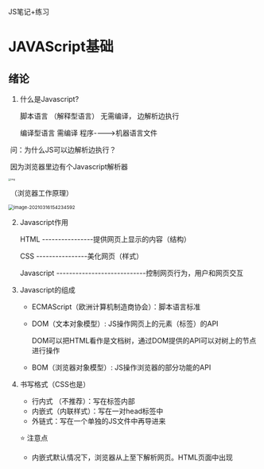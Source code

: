JS笔记+练习

# JAVAScript基础



## 绪论

1. 什么是Javascript?

   脚本语言 （解释型语言）    无需编译，    边解析边执行

   编译型语言                             需编译            程序---->机器语言文件

​    问：为什么JS可以边解析边执行？

​		    因为浏览器里边有个Javascript解析器

<img src="https://upload-images.jianshu.io/upload_images/647982-d3210a42382f4b74.png?imageMogr2/auto-orient/strip|imageView2/2/w/846/format/webp" alt="img" style="zoom: 33%;" />

​                                                                            （浏览器工作原理）

<img src="C:\Users\malan\AppData\Roaming\Typora\typora-user-images\image-20210316154234592.png" alt="image-20210316154234592" style="zoom:67%;" />

2. Javascript作用

   HTML  ----------------提供网页上显示的内容（结构）

   CSS      ----------------美化网页（样式）

   Javascript  ----------------------------控制网页行为，用户和网页交互

   

3. Javascript的组成

   - ECMAScript（欧洲计算机制造商协会）：脚本语言标准

   - DOM（文本对象模型）: JS操作网页上的元素（标签）的API

     DOM可以把HTML看作是文档树，通过DOM提供的API可以对树上的节点进行操作

   - BOM（浏览器对象模型）:  JS操作浏览器的部分功能的API

     

4. 书写格式（CSS也是）

   - 行内式   （不推荐）：写在标签内部
   - 内嵌式（内联样式）：写在一对head标签中
   - 外链式：写在一个单独的JS文件中再导进来

   ⭐  注意点

   - 内嵌式默认情况下，浏览器从上至下解析网页。HTML页面中出现<script>标签后，就会让页面暂停等待脚本的解析和执行。无论当前脚本是内嵌式还是外链式，页面的下载和渲染都必须停下来等等脚本的执行完成才能继续。
   - 如果将JS代码写到head标签中，并需要通过js代码操作页面上的元素，那么就不能直接书写js代码，否则无效
     - 解决1：必须加上window.onload = function( )  {操作界面元素的JS}
     - window.onload：等到界面上所有的内容都加载完毕再执行{ }中的代码
     - 解决2：可以将JS代码写到body结束标签的前面

   - 外链式导入.js文件，并且需要在.js文件中操作界面上的元素。

     那么，如果是在head标签中导入的，必须在.js文件中加上window.onload；如果是在body结束标签前面导入的，则不用添加。

   - 如果需要在一对script标签中编写JS代码，那么就不能同时通过script标签再导入其他的.js文件，否则书写的JS代码无效。

     

5. JS常见输出方式：

   - 通过弹窗的形式输出

     `alert("hello,world");`

     `confirm("hello,world");`

     `prompt("hello,world");`

     

   - 通过网页内容区域的形式输出

     `document.write();`

   - 通过开发者工具控制台的形式输出

     `console.log();`

     `console.warn();`

     `console.error();`

     

   ⭐ 注意：**JS是严格区分大小写的。**

   如果输出的内容不是数字，那么就必须通过单引号或者双引号括起来

   不加分号的话，浏览器自动添加，会消耗一定性能，并且有可能会添加错误

   

## JS常量和变量

#### 常量

- 整型常量

- 实型常量：小数
- 字符串常量：单引号或双引号括起来的，”abc"   'a'
- 布尔常量: true   false
- 自定义常量（**ES6新增**）  const  常量名称 = 常量取值；

注意：无论单引号或者双引号括起来了多少个字符，在JS中都是字符串常量



#### **变量**

1. 变量的定义：  var  变量名称；

   ⭐ 注意：JS中，定义变量不需要通过数据类型指定变量的类型

​      **即，值决定类型。**

2. JS中变量如果没有初始化，里面存储的是undefined

   

⭐  注意点：

- JS中变量之间是可以互相赋值的

- 若定义了同名的变量，后定义的会覆盖先定义的

- ES6之前，可以先使用变量，再定义。因为会发生预解析（预处理）

  预解析：将当前JS代码中所有<u>变量的定义</u>和<u>函数定义</u>放在所有代码的最前面

```
var num = 123;
预解析：
var num;
console.log(num);    //undefined
num = 123;
```



## 关键字和标识符

#### 关键字

严格区分大小写.

在JS中所有的关键字都是小写的。

|  关键字  |         |            |        |         |
| :------: | ------- | ---------- | ------ | ------- |
|  break   | do      | instanceof | typeof | case    |
|   else   | new     | var        | catch  | finally |
|  while   | default | if         | throw  | delete  |
|    in    | try     | function   | this   | with    |
| debugger | false   | true       | null   |         |

#### 保留字

| 保留字    |         |           |            |
| --------- | ------- | --------- | ---------- |
| class     | enum    | extends   | super      |
| const     | export  | import    | implements |
| let       | private | public    | yield      |
| interface | package | protected | static     |

#### 标识符

程序员在程序中自己起的名称，eg: 变量名、函数名

标识符命名规则：

- 只能由英文字母、数字、下划线、$ 组成。不能以数字开头

- 严格区分大小写

- 不可以使用关键字、保留字

- 变量的命名遵守**驼峰命名法**，首字母小写，第二个单词的首字母大写。

- JS底层保存标识符时实际上采用的时Unicode编码，所以，所有的utf-8中含有的内容都可以作为标识符

  eg:     haha_test     //是合法的标识符



## 数据类型

#### 数据

静态数据：永久性数据，存储在硬盘中

动态数据：程序运行时动态产生的临时数据，存储在内存中（访问速度快）

相互转换：从硬盘加载到内存



#### 数据类型

6种数据类型：

- Number数值
- String字符串
- Boolean布尔                ------前五个：基本数据类型
- Undefined未定义
- Null空值
- Object对象                    ------引用数据类型



**注意：**

⭐ Number注意点

由于内存的限制，ECMAScript并不能保存世界上所有的数值

```
console.log(Number.MAX_VALUE);  // 最大值：1.7976931348623157e+308
console.log(Number.MIN_VALUE);  // 最小值：5e-324
console.log(Number.MAX_VALUE + Number.MAX_VALUE); // Infinity  无穷大
console.log(typeof -Infinity); // number   无穷小
NaN 非法数字（Not A Number）
```

JS中整数的运算可以保证精确的结果，浮点数的运算可能得到一个不精确的结果。



⭐ Boolean注意点

虽然Boolean 类型的字面值只有两个，但 ECMAScript 中所有类型的值都有与这两个 Boolean 值等价的值

- 任何非零数值都是true, 包括正负无穷大, 只有0和NaN是false

- 任何非空字符串都是true, 只有空字符串是false

- 任何对象都是true, 只有null和undefined是false

  

⭐Null   &   Undefined注意点

（1）undefined是Undefined类型的字面量

- 前者undefined和10, "abc"一样是一个常量

- 后者Undefined和Number,Boolean一样是一个数据类型

- 需要注意的是typeof对没有初始化和没有声明的变量都会返回undefined。
- Undefined类型只有一种值就是undefined

（2）Null类型只有一个值：null

​          `typeof(null)      //Object`

- undefined值实际上是由null值衍生出来的，所以如果比较undefined和null是否相等，会返回true

  ```
  console.log(null == undefined);    //true
  console.log(null === undefined)    //false
  ```

  

#### 查看数据类型

typeof   数据

**typeof操作符会将结果以字符串的形式返回**



#### 数据类型转换

1. **转换为字符串类型**

   - Number类型、Boolean类型 ---------->变量名称 . toString()

   - 变量 or 常量、null 、undefined    --------> String（x)

   - 变量 or 常量    +  “ ”   or  ' '   （原理：同String()函数）

     ⭐ 注意：

     ☆  数值类型的toString()，可携带一个参数，输出对应进制的值。 eg: num.toString(8);   //8进制

     ☆  变量名称 . toString()是对拷贝的数据进行转换，所以不会影响原有数据

     ☆  常量不能直接调用toString方法，因为常量是不能改变的

     ☆   谷歌浏览器中，Number类型是蓝色的，String类型是灰色的

     ☆    String(变量 or 常量)   //因为是根据传入的值重新生成新的值，不是改变原有数据

     

2. **转换为数值类型**

   - Number（变量  or 常量）
   - 正负运算符：+、-   (注： -  会修改数据的正负性)
   - parseInt()    //只提取整数              parseFloat()   //可提取小数



​		（1）String---->Number：

​					☆  若字符串中都是数值，正常转换

​					☆  若字符串为 <u>空串</u> 或者 <u>全是空格的字符串</u>   ----->0

​					☆  若字符串含非数值  ------>NaN

​		（2）Boolean---->Number：

​						true  --->  1           false ---->  0

​		（3）**null---->Number： 0**

​		（4） **undefined---->Number：  NaN**

```
//对于非Number类型的值,会将先转换为Number，然后再运算
var str2 = "123abc";
res = +str2;
console.log(res); // NaN, 所以内部不是调用parseInt, 而是Number()函数
```

⭐ parseInt 注意点

- 从第一位有效数字开始, 直到遇到无效数字

- 如果第一位不是有效数字, 什么都提取不到, 会返回NaN

- 第一个参数是要转换的字符串，第二个参数是要转换的进制

  `parseInt("")  // 0`     

⭐ parseFloat 注意点

- 会解析第一个，遇到第二个，或者非数字结束
- 如果第一位不是有效数字, 什么都提取不到
- <u>不支持第二个参数，只能解析10进制数</u>
- 如果解析的内容里只有整数，解析成整数

对非String使用parseInt()或parseFloat(), 会先将其转换为String然后在操作

```
var str1 = true;
console.log(parseInt(str1));   //相当于parseInt("true")
```



## 运算符

运算符的优先级，结合性：从左往右，先乘除后加减，有括号的选算括号里面的。

#### 算术运算符   + - * / %

- 任何非数值类型的数据会被自动转换成数值类型后，再做加法
- 任何数据+NaN   ----->NaN
- 任何数据+字符串   数据会先转换成字符串后，再运算
- 任何数据 - / * % 字符串，会先把字符串转换成数值类型，再运算
- JavaScript中整数除以整数结果是小数

取余运算注意点：

- m % n = 余数

- 若m > n，正常取余；m < n，结果为m

- n = 0，结果为NaN

- 取余结果的正负性取决于m，不是n

  

#### 赋值运算符   =、/=、*=、%=、+=、-=

赋值运算符的优先级 < 算术运算符

结合性：从右至左

赋值运算符左边只能放变量，不能放常量



#### 关系(比较)运算符 

⭐ 注意点

- **关系运算符都是左结合性**，不能判断区间

- 对于非数值类型的数据，会先转换成数值类型，再进行判断

  ★ **特殊情况：console.log(null == 0);    //false**

- 任何数据和NaN比较------>false

- 若参与比较的都是字符串类型，则不会转换成数值类型比较，而是直接比较Unicode编码

- null、undefined、NaN比较：

  ```
  console.log(null == 0);    //false
  console.log(undefined == 0);  //false
  console.log(null == undefined);  //true
  ```

  可以通过isNaN( )函数判断一个值是否是NaN。

- == 、!=：判断值是否相等，会进行数据类型转换

  ===、!==：判断值和类型是否同时相等，不会进行数据转换

  

#### 逻辑运算符    ！、 &&、||

- 对于非Boolean类型的数据，会先转为Boolean类型，再参与运算

- 逻辑与   &&     ---->**短路：一假为假**

  格式：条件A  &&  条件B

  若A不成立，返回A；若A成立，无论B成立与否，都返回B

- 逻辑或   ||      ---->**短路：一真为真**

  格式： 条件A  || 条件B

  若A成立，返回A；若A不成立，无论B成立与否，都返回B



★ 逗号运算符

在JS中，一般用于简化代码             结合性：左结合性

逗号运算符的结果是最后一个表达式的结果。

利用逗号运算符可以同时定义多个变量，同时给多个变量赋值



★ 三目（条件）运算符

格式：  条件表达式 ？ 结果A： 结果B；



## 流程控制

流程控制：顺序结构、选择结构、循环结构

#### 选择结构

```
if(条件表达式){
	语句块；
}
```

在JS中代码块不可以用于控制变量的作用域

⭐ 注意点

- 对于非Boolean类型的数据，先转换为Boolean类型再判断

- 对于==、===判断，将常量写在前面（避免因粗心发生赋值现象）

- if / else if / else后面的大括号可省略，控制最近的一条语句，else if / else自动与最近的没有被使用的if匹配

- 在JS中，分号也是一条语句（空语句）

  

**switch**

```
switch(条件表达式/常量/变量){
	case 表达式/常量/变量:
		语句1; 
	    break;
	...
	default:
	    语句n+1;
		break;
}
```

⭐ 注意点

- case 判断的是===，不是==

- default不一定要写在最后，也可以省略

- 对区间判断，常用if；对几个固定的值判断，常用switch

  

#### 循环结构

**while**

```
while(条件表达式){
	语句;
}
```

**do while**

```
do{
	语句;
}while(条件);
```

⭐ 注意点

- 和if一样，非Boolean类型的值，会先转为Boolean类型再判断
- 和if 一样，while后只有一条语句，可省略大括号，不能在（）后面写分号；
- 若循环体的代码需要先执行一次，则使用do while循环

**for**

```
for(初始化表达式; 循环条件表达式; 循环后增量表达式){
		语句;
}
```

⭐ 注意点

- for( )里边的表达式可以不写。即for( ; ; )   ===while(1)

- while()   //while循环不能省略条件表达式

  <img src="file://C:/Users/malan/AppData/Roaming/Typora/typora-user-images/image-20210316110727033.png?lastModify=1615964277" alt="image-20210316110727033" style="zoom: 33%;" />



**三大跳转**

- return ---->立即结束所在函数
- break ---->立即跳出所在switch或循环语句，离开作用范围无意义
- continue  ---->立即跳出所在循环语句，离开作用范围无意义



#### 循环嵌套练习题

循环嵌套的规律：外循环控制行数，内循环控制列数

1、在界面中打印倒直角三角形

⭐ 注意点：**尖尖朝下**，只需修改**内循环的初始化表达式**为**外循环初始化表达式的变量**即可。



2、在界面中打印正直角三角形

⭐ 注意点：**尖尖朝上**，只需修改**内循环的条件表达式**为**外循环初始化表达式的变量**即可。





#### 变量作用域

































































































